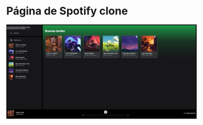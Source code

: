 # Página de Spotify clone

<div align="center">
<img src="./public/spotifyclon.png">
<p></p>
</div>
